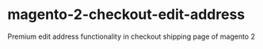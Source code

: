 # magento-2-checkout-edit-address
Premium edit address functionality in checkout shipping page of magento 2
